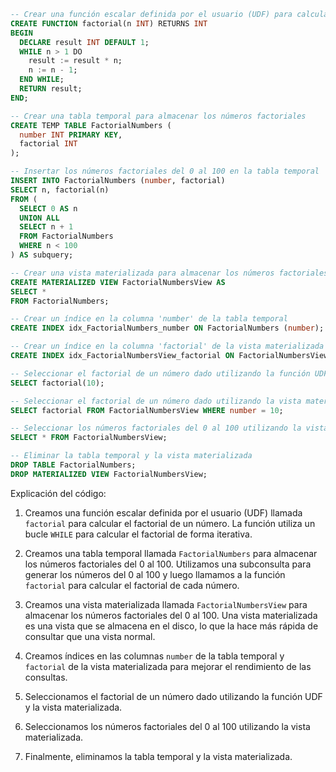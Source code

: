 ```sql
-- Crear una función escalar definida por el usuario (UDF) para calcular el factorial de un número
CREATE FUNCTION factorial(n INT) RETURNS INT
BEGIN
  DECLARE result INT DEFAULT 1;
  WHILE n > 1 DO
    result := result * n;
    n := n - 1;
  END WHILE;
  RETURN result;
END;

-- Crear una tabla temporal para almacenar los números factoriales
CREATE TEMP TABLE FactorialNumbers (
  number INT PRIMARY KEY,
  factorial INT
);

-- Insertar los números factoriales del 0 al 100 en la tabla temporal
INSERT INTO FactorialNumbers (number, factorial)
SELECT n, factorial(n)
FROM (
  SELECT 0 AS n
  UNION ALL
  SELECT n + 1
  FROM FactorialNumbers
  WHERE n < 100
) AS subquery;

-- Crear una vista materializada para almacenar los números factoriales del 0 al 100
CREATE MATERIALIZED VIEW FactorialNumbersView AS
SELECT *
FROM FactorialNumbers;

-- Crear un índice en la columna 'number' de la tabla temporal
CREATE INDEX idx_FactorialNumbers_number ON FactorialNumbers (number);

-- Crear un índice en la columna 'factorial' de la vista materializada
CREATE INDEX idx_FactorialNumbersView_factorial ON FactorialNumbersView (factorial);

-- Seleccionar el factorial de un número dado utilizando la función UDF
SELECT factorial(10);

-- Seleccionar el factorial de un número dado utilizando la vista materializada
SELECT factorial FROM FactorialNumbersView WHERE number = 10;

-- Seleccionar los números factoriales del 0 al 100 utilizando la vista materializada
SELECT * FROM FactorialNumbersView;

-- Eliminar la tabla temporal y la vista materializada
DROP TABLE FactorialNumbers;
DROP MATERIALIZED VIEW FactorialNumbersView;
```

Explicación del código:

1. Creamos una función escalar definida por el usuario (UDF) llamada `factorial` para calcular el factorial de un número. La función utiliza un bucle `WHILE` para calcular el factorial de forma iterativa.

2. Creamos una tabla temporal llamada `FactorialNumbers` para almacenar los números factoriales del 0 al 100. Utilizamos una subconsulta para generar los números del 0 al 100 y luego llamamos a la función `factorial` para calcular el factorial de cada número.

3. Creamos una vista materializada llamada `FactorialNumbersView` para almacenar los números factoriales del 0 al 100. Una vista materializada es una vista que se almacena en el disco, lo que la hace más rápida de consultar que una vista normal.

4. Creamos índices en las columnas `number` de la tabla temporal y `factorial` de la vista materializada para mejorar el rendimiento de las consultas.

5. Seleccionamos el factorial de un número dado utilizando la función UDF y la vista materializada.

6. Seleccionamos los números factoriales del 0 al 100 utilizando la vista materializada.

7. Finalmente, eliminamos la tabla temporal y la vista materializada.